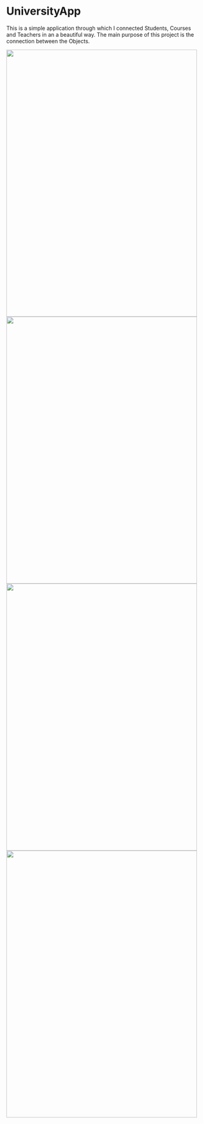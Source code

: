 # UniversityApp
This is a simple application through which I connected Students, Courses and Teachers in an a beautiful way. The main purpose of this project is the connection between the Objects.    

<img src="https://user-images.githubusercontent.com/64696058/130202329-bda80d73-a3b3-48d8-9642-80cd9cdd0b0a.png" width="500" height="700">

<img src="https://user-images.githubusercontent.com/64696058/130202430-29aee260-168f-46a8-b1ba-b9e6e8a3caa1.png" width="500" height="700">

<img src="https://user-images.githubusercontent.com/64696058/130202455-398d1711-e770-42fe-8854-3cd8e65d24ab.png" width="500" height="700">

<img src="https://user-images.githubusercontent.com/64696058/130202470-8339606a-7310-4684-9b43-3901bc77015f.png" width="500" height="700">


